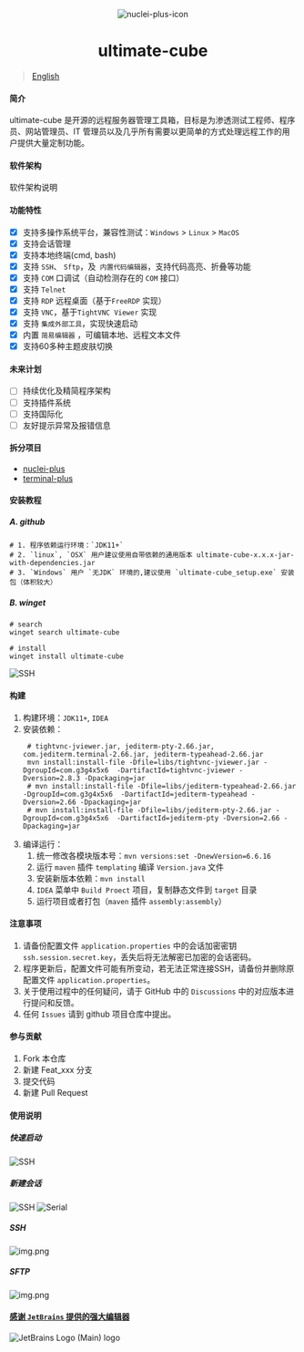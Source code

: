 <div align=center style="margin-top: 10px;">

![nuclei-plus-icon](doc/img/splashscreen.png)
<h1>ultimate-cube</h1>
</div>

> [English](README.en.md)

#### 简介

ultimate-cube 是开源的远程服务器管理工具箱，目标是为渗透测试工程师、程序员、网站管理员、IT 管理员以及几乎所有需要以更简单的方式处理远程工作的用户提供大量定制功能。

#### 软件架构

软件架构说明

#### 功能特性

- [x] 支持多操作系统平台，兼容性测试：`Windows` > `Linux` > `MacOS`
- [x] 支持会话管理
- [x] 支持本地终端(cmd, bash)
- [x] 支持 `SSH`、 `Sftp`，及` 内置代码编辑器`，支持代码高亮、折叠等功能
- [x] 支持  `COM`  口调试（自动检测存在的 `COM` 接口）
- [x] 支持 `Telnet`
- [x] 支持 `RDP` 远程桌面（基于`FreeRDP` 实现）
- [x] 支持 `VNC`，基于`TightVNC Viewer` 实现
- [x] 支持 `集成外部工具`，实现快速启动
- [x] 内置 `简易编辑器` ，可编辑本地、远程文本文件
- [x] 支持60多种主题皮肤切换

#### 未来计划

- [ ] 持续优化及精简程序架构
- [ ] 支持插件系统
- [ ] 支持国际化
- [ ] 友好提示异常及报错信息

#### 拆分项目

- [nuclei-plus](https://github.com/Yong-An-Dang/nuclei-plus)
- [terminal-plus](https://github.com/Yong-An-Dang/terminal-plus)

#### 安装教程

##### A. github

```shell
# 1. 程序依赖运行环境：`JDK11+`
# 2. `linux`, `OSX` 用户建议使用自带依赖的通用版本 ultimate-cube-x.x.x-jar-with-dependencies.jar
# 3. `Windows` 用户 `无JDK` 环境的,建议使用 `ultimate-cube_setup.exe` 安装包（体积较大）
```

##### B. winget

```shell
# search
winget search ultimate-cube

# install
winget install ultimate-cube
```

![SSH](doc/img/img_5.png)

#### 构建

1. 构建环境：`JDK11+`, `IDEA`
2. 安装依赖：
   ```shell
    # tightvnc-jviewer.jar, jediterm-pty-2.66.jar, com.jediterm.terminal-2.66.jar, jediterm-typeahead-2.66.jar
    mvn install:install-file -Dfile=libs/tightvnc-jviewer.jar -DgroupId=com.g3g4x5x6  -DartifactId=tightvnc-jviewer -Dversion=2.8.3 -Dpackaging=jar
    # mvn install:install-file -Dfile=libs/jediterm-typeahead-2.66.jar -DgroupId=com.g3g4x5x6  -DartifactId=jediterm-typeahead -Dversion=2.66 -Dpackaging=jar
    # mvn install:install-file -Dfile=libs/jediterm-pty-2.66.jar -DgroupId=com.g3g4x5x6  -DartifactId=jediterm-pty -Dversion=2.66 -Dpackaging=jar
   ```
3. 编译运行：
    1. 统一修改各模块版本号：`mvn versions:set -DnewVersion=6.6.16`
    1. 运行 `maven` 插件 `templating` 编译 `Version.java` 文件
    1. 安装新版本依赖：`mvn install`
    1. `IDEA` 菜单中 `Build Proect` 项目，复制静态文件到 `target` 目录
    1. 运行项目或者打包（`maven` 插件 `assembly:assembly`）


#### 注意事项
1. 请备份配置文件 `application.properties` 中的会话加密密钥 `ssh.session.secret.key`，丢失后将无法解密已加密的会话密码。
2. 程序更新后，配置文件可能有所变动，若无法正常连接SSH，请备份并删除原配置文件 `application.properties`。
3. 关于使用过程中的任何疑问，请于 GitHub 中的 `Discussions` 中的对应版本进行提问和反馈。
4. 任何 `Issues` 请到 github 项目仓库中提出。


#### 参与贡献

1. Fork 本仓库
2. 新建 Feat_xxx 分支
3. 提交代码
4. 新建 Pull Request

#### 使用说明

##### 快速启动

![SSH](doc/img/img_4.png)

##### 新建会话

![SSH](doc/img/img_2.png)
![Serial](doc/img/img_3.png)

##### SSH

![img.png](doc/img/img.png)

##### SFTP

![img.png](doc/img/img_1.png)

#### [感谢 `JetBrains` 提供的强大编辑器](https://jb.gg/OpenSourceSupport)
![JetBrains Logo (Main) logo](https://resources.jetbrains.com/storage/products/company/brand/logos/jb_beam.svg)
